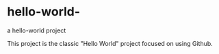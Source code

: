 # hello-world-
a hello-world project

This project is the classic "Hello World" project 
focused on using Github. 
